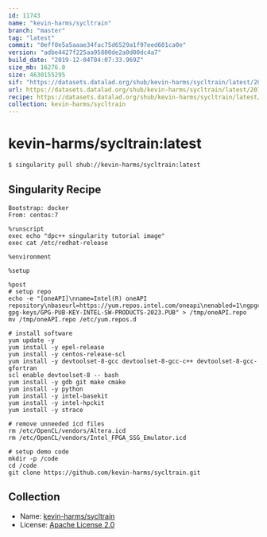 ```yaml
---
id: 11743
name: "kevin-harms/sycltrain"
branch: "master"
tag: "latest"
commit: "0eff0e5a5aaae34fac75d6529a1f97eed601ca0e"
version: "adbe4427f225aa95800de2a0d00dc4a7"
build_date: "2019-12-04T04:07:33.969Z"
size_mb: 16276.0
size: 4630155295
sif: "https://datasets.datalad.org/shub/kevin-harms/sycltrain/latest/2019-12-04-0eff0e5a-adbe4427/adbe4427f225aa95800de2a0d00dc4a7.sif"
url: https://datasets.datalad.org/shub/kevin-harms/sycltrain/latest/2019-12-04-0eff0e5a-adbe4427/
recipe: https://datasets.datalad.org/shub/kevin-harms/sycltrain/latest/2019-12-04-0eff0e5a-adbe4427/Singularity
collection: kevin-harms/sycltrain
---
```


# kevin-harms/sycltrain:latest

```bash
$ singularity pull shub://kevin-harms/sycltrain:latest
```

## Singularity Recipe

```singularity
Bootstrap: docker
From: centos:7

%runscript
exec echo "dpc++ singularity tutorial image"
exec cat /etc/redhat-release

%environment

%setup

%post
# setup repo
echo -e "[oneAPI]\nname=Intel(R) oneAPI repository\nbaseurl=https://yum.repos.intel.com/oneapi\nenabled=1\ngpgcheck=1\nrepo_gpgcheck=1\ngpgkey=https://yum.repos.intel.com/intel-gpg-keys/GPG-PUB-KEY-INTEL-SW-PRODUCTS-2023.PUB" > /tmp/oneAPI.repo
mv /tmp/oneAPI.repo /etc/yum.repos.d

# install software
yum update -y
yum install -y epel-release
yum install -y centos-release-scl
yum install -y devtoolset-8-gcc devtoolset-8-gcc-c++ devtoolset-8-gcc-gfortran
scl enable devtoolset-8 -- bash
yum install -y gdb git make cmake
yum install -y python
yum install -y intel-basekit
yum install -y intel-hpckit
yum install -y strace

# remove unneeded icd files
rm /etc/OpenCL/vendors/Altera.icd
rm /etc/OpenCL/vendors/Intel_FPGA_SSG_Emulator.icd

# setup demo code
mkdir -p /code
cd /code
git clone https://github.com/kevin-harms/sycltrain.git
```

## Collection

 - Name: [kevin-harms/sycltrain](https://github.com/kevin-harms/sycltrain)
 - License: [Apache License 2.0](https://api.github.com/licenses/apache-2.0)

